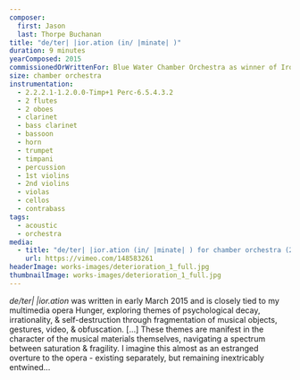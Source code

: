 ```yaml
---
composer:
  first: Jason
  last: Thorpe Buchanan
title: "de/ter| |ior.ation (in/ |minate| )"
duration: 9 minutes
yearComposed: 2015
commissionedOrWrittenFor: Blue Water Chamber Orchestra as winner of Iron Composer 2014
size: chamber orchestra
instrumentation:
  - 2.2.2.1-1.2.0.0-Timp+1 Perc-6.5.4.3.2
  - 2 flutes
  - 2 oboes
  - clarinet
  - bass clarinet
  - bassoon
  - horn
  - trumpet
  - timpani
  - percussion
  - 1st violins
  - 2nd violins
  - violas
  - cellos
  - contrabass
tags:
  - acoustic
  - orchestra
media:
  - title: "de/ter| |ior.ation (in/ |minate| ) for chamber orchestra (2015) by Jason Thorpe Buchanan"
    url: https://vimeo.com/148583261
headerImage: works-images/deterioration_1_full.jpg
thumbnailImage: works-images/deterioration_1_full.jpg
---
```


<em>de/ter|       |ior.ation</em> was written in early March 2015 and is closely tied to my multimedia opera Hunger, exploring themes of psychological decay, irrationality, & self-destruction through fragmentation of musical objects, gestures, video, & obfuscation. [...] These themes are manifest in the character of the musical materials themselves, navigating a spectrum between saturation & fragility. I imagine this almost as an estranged overture to the opera - existing separately, but remaining inextricably entwined...

